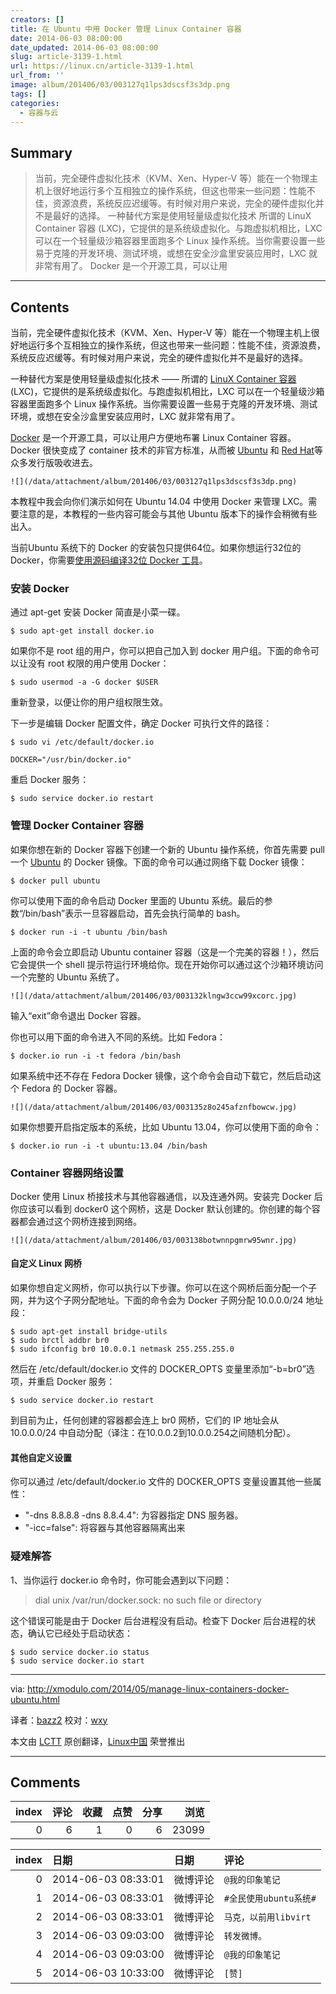 ```yaml
---
creators: []
title: 在 Ubuntu 中用 Docker 管理 Linux Container 容器
date: 2014-06-03 08:00:00
date_updated: 2014-06-03 08:00:00
slug: article-3139-1.html
url: https://linux.cn/article-3139-1.html
url_from: ''
image: album/201406/03/003127q1lps3dscsf3s3dp.png
tags: []
categories:
  - 容器与云
---
```


## Summary

> 当前，完全硬件虚拟化技术（KVM、Xen、Hyper-V 等）能在一个物理主机上很好地运行多个互相独立的操作系统，但这也带来一些问题：性能不佳，资源浪费，系统反应迟缓等。有时候对用户来说，完全的硬件虚拟化并不是最好的选择。 一种替代方案是使用轻量级虚拟化技术  所谓的 LinuX Container 容器 (LXC)，它提供的是系统级虚拟化。与跑虚拟机相比，LXC 可以在一个轻量级沙箱容器里面跑多个 Linux 操作系统。当你需要设置一些易于克隆的开发环境、测试环境，或想在安全沙盒里安装应用时，LXC 就非常有用了。 Docker 是一个开源工具，可以让用

***

<!-- more -->

## Contents

当前，完全硬件虚拟化技术（KVM、Xen、Hyper-V 等）能在一个物理主机上很好地运行多个互相独立的操作系统，但这也带来一些问题：性能不佳，资源浪费，系统反应迟缓等。有时候对用户来说，完全的硬件虚拟化并不是最好的选择。

一种替代方案是使用轻量级虚拟化技术 —— 所谓的 [LinuX Container 容器](https://linuxcontainers.org/) (LXC)，它提供的是系统级虚拟化。与跑虚拟机相比，LXC 可以在一个轻量级沙箱容器里面跑多个 Linux 操作系统。当你需要设置一些易于克隆的开发环境、测试环境，或想在安全沙盒里安装应用时，LXC 就非常有用了。

[Docker](https://www.docker.io/) 是一个开源工具，可以让用户方便地布署 Linux Container 容器。Docker 很快变成了 container 技术的非官方标准，从而被 [Ubuntu](http://blog.docker.io/2014/04/docker-in-ubuntu-ubuntu-in-docker/) 和 [Red Hat](http://www.redhat.com/about/news/press-archive/2014/4/red-hat-docker-expand-collaboration)等众多发行版吸收进去。

`![](/data/attachment/album/201406/03/003127q1lps3dscsf3s3dp.png)`

本教程中我会向你们演示如何在 Ubuntu 14.04 中使用 Docker 来管理 LXC。需要注意的是，本教程的一些内容可能会与其他 Ubuntu 版本下的操作会稍微有些出入。

当前Ubuntu 系统下的 Docker 的安装包只提供64位。如果你想运行32位的 Docker，你需要[使用源码编译32位 Docker 工具](http://mwhiteley.com/linux-containers/2013/08/31/docker-on-i386.html)。

### 安装 Docker

通过 apt-get 安装 Docker 简直是小菜一碟。

```shell
$ sudo apt-get install docker.io
```

如果你不是 root 组的用户，你可以把自己加入到 docker 用户组。下面的命令可以让没有 root 权限的用户使用 Docker：

```shell
$ sudo usermod -a -G docker $USER
```

重新登录，以便让你的用户组权限生效。

下一步是编辑 Docker 配置文件，确定 Docker 可执行文件的路径：

```shell
$ sudo vi /etc/default/docker.io

DOCKER="/usr/bin/docker.io"
```

重启 Docker 服务：

```shell
$ sudo service docker.io restart
```

### 管理 Docker Container 容器

如果你想在新的 Docker 容器下创建一个新的 Ubuntu 操作系统，你首先需要 pull 一个 [Ubuntu](http://xmodulo.com/go/ubuntubook) 的 Docker 镜像。下面的命令可以通过网络下载 Docker 镜像：

```shell
$ docker pull ubuntu
```

你可以使用下面的命令启动 Docker 里面的 Ubuntu 系统。最后的参数“/bin/bash”表示一旦容器启动，首先会执行简单的 bash。

```shell
$ docker run -i -t ubuntu /bin/bash
```

上面的命令会立即启动 Ubuntu container 容器（这是一个完美的容器！），然后它会提供一个 shell 提示符运行环境给你。现在开始你可以通过这个沙箱环境访问一个完整的 Ubuntu 系统了。

`![](/data/attachment/album/201406/03/003132klngw3ccw99xcorc.jpg)`

输入“exit”命令退出 Docker 容器。

你也可以用下面的命令进入不同的系统。比如 Fedora：

```shell
$ docker.io run -i -t fedora /bin/bash
```

如果系统中还不存在 Fedora Docker 镜像，这个命令会自动下载它，然后启动这个 Fedora 的 Docker 容器。

`![](/data/attachment/album/201406/03/003135z8o245afznfbowcw.jpg)`

如果你想要开启指定版本的系统，比如 Ubuntu 13.04，你可以使用下面的命令：

```shell
$ docker.io run -i -t ubuntu:13.04 /bin/bash
```

### Container 容器网络设置

Docker 使用 Linux 桥接技术与其他容器通信，以及连通外网。安装完 Docker 后你应该可以看到 docker0 这个网桥，这是 Docker 默认创建的。你创建的每个容器都会通过这个网桥连接到网络。

`![](/data/attachment/album/201406/03/003138botwnnpgmrw95wnr.jpg)`

#### 自定义 Linux 网桥

如果你想自定义网桥，你可以执行以下步骤。你可以在这个网桥后面分配一个子网，并为这个子网分配地址。下面的命令会为 Docker 子网分配 10.0.0.0/24 地址段：

```shell
$ sudo apt-get install bridge-utils
$ sudo brctl addbr br0
$ sudo ifconfig br0 10.0.0.1 netmask 255.255.255.0
```

然后在 /etc/default/docker.io 文件的 DOCKER\_OPTS 变量里添加“-b=br0”选项，并重启 Docker 服务：

```shell
$ sudo service docker.io restart
```

到目前为止，任何创建的容器都会连上 br0 网桥，它们的 IP 地址会从 10.0.0.0/24 中自动分配（译注：在10.0.0.2到10.0.0.254之间随机分配）。

#### 其他自定义设置

你可以通过 /etc/default/docker.io 文件的 DOCKER\_OPTS 变量设置其他一些属性：

* "-dns 8.8.8.8 -dns 8.8.4.4": 为容器指定 DNS 服务器。
* "-icc=false": 将容器与其他容器隔离出来

### 疑难解答

1、当你运行 docker.io 命令时，你可能会遇到以下问题：

> 
> dial unix /var/run/docker.sock: no such file or directory
> 
> 
> 

这个错误可能是由于 Docker 后台进程没有启动。检查下 Docker 后台进程的状态，确认它已经处于启动状态：

```shell
$ sudo service docker.io status
$ sudo service docker.io start 
```

---

via: <http://xmodulo.com/2014/05/manage-linux-containers-docker-ubuntu.html>

译者：[bazz2](https://github.com/bazz2) 校对：[wxy](https://github.com/wxy)

本文由 [LCTT](https://github.com/LCTT/TranslateProject) 原创翻译，[Linux中国](https://linux.cn/) 荣誉推出

***

## Comments


|   index |   评论 |   收藏 |   点赞 |   分享 |   浏览 |
|--------:|-------:|-------:|-------:|-------:|-------:|
|       0 |      6 |      1 |      0 |      6 |  23099 |

|   index | 日期                | 日期     | 评论                   |
|--------:|:--------------------|:---------|:-----------------------|
|       0 | 2014-06-03 08:33:01 | 微博评论 | `@我的印象笔记`        |
|       1 | 2014-06-03 08:33:01 | 微博评论 | `#全民使用ubuntu系统#` |
|       2 | 2014-06-03 08:33:01 | 微博评论 | `马克，以前用libvirt`  |
|       3 | 2014-06-03 09:03:00 | 微博评论 | `转发微博。`           |
|       4 | 2014-06-03 09:03:00 | 微博评论 | `@我的印象笔记`        |
|       5 | 2014-06-03 10:33:00 | 微博评论 | `[赞]`                 |
